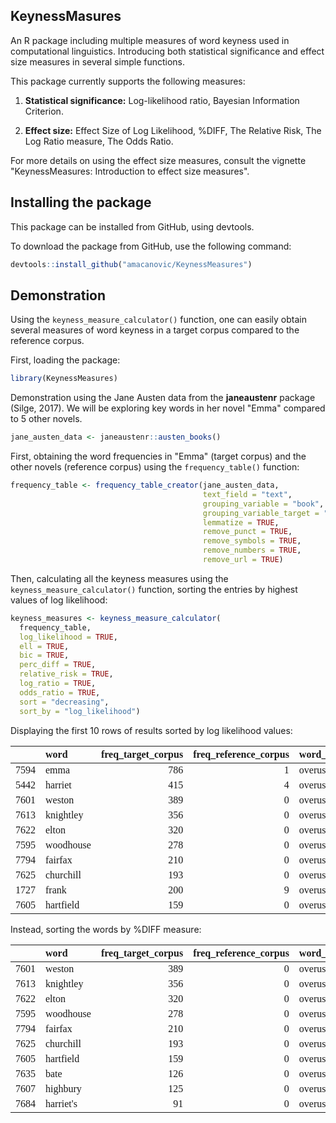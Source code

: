 
## KeynessMasures



An R package including multiple measures of word keyness used in computational
linguistics. Introducing both statistical significance and effect size
measures in several simple functions.


This package currently supports the following measures:

1.  **Statistical significance:** Log-likelihood ratio, Bayesian Information Criterion.

2.  **Effect size:** Effect Size of Log Likelihood, %DIFF, The Relative Risk,
The Log Ratio measure, The Odds Ratio.

For more details on using the effect size measures, consult the vignette 
"KeynessMeasures: Introduction to effect size measures". 

## Installing the package

This package can be installed from GitHub, using devtools. 

To download the package from GitHub, use the following command:

```r
devtools::install_github("amacanovic/KeynessMeasures")
```

## Demonstration

Using the `keyness_measure_calculator()` function, one can easily obtain
several measures of word keyness in a target corpus compared to the 
reference corpus.

First, loading the package:

```r
library(KeynessMeasures)
```


Demonstration using the Jane Austen data from the **janeaustenr** package (Silge, 2017).
We will be exploring key words in her novel "Emma" compared to 5 other novels.

```r
jane_austen_data <- janeaustenr::austen_books()
```

First, obtaining the word frequencies in "Emma" (target corpus) and the other
novels (reference corpus) using the `frequency_table()` function:

```r
frequency_table <- frequency_table_creator(jane_austen_data,
                                           text_field = "text",
                                           grouping_variable = "book",
                                           grouping_variable_target = "Emma",
                                           lemmatize = TRUE,
                                           remove_punct = TRUE,
                                           remove_symbols = TRUE,
                                           remove_numbers = TRUE,
                                           remove_url = TRUE)
```

Then, calculating all the keyness measures using the `keyness_measure_calculator()` function,
sorting the entries by highest values of log likelihood:


```r
keyness_measures <- keyness_measure_calculator(
  frequency_table,
  log_likelihood = TRUE,
  ell = TRUE,
  bic = TRUE,
  perc_diff = TRUE,
  relative_risk = TRUE,
  log_ratio = TRUE,
  odds_ratio = TRUE,
  sort = "decreasing",
  sort_by = "log_likelihood")
```

Displaying the first 10 rows of results sorted by log likelihood values:
<table class=" lightable-classic" style="font-family: Cambria; width: auto !important; margin-left: auto; margin-right: auto;">
 <thead>
  <tr>
   <th style="text-align:left;">   </th>
   <th style="text-align:left;"> word </th>
   <th style="text-align:right;"> freq_target_corpus </th>
   <th style="text-align:right;"> freq_reference_corpus </th>
   <th style="text-align:left;"> word_use </th>
   <th style="text-align:right;"> log_likelihood </th>
   <th style="text-align:right;"> ell </th>
   <th style="text-align:right;"> bic </th>
   <th style="text-align:right;"> perc_diff </th>
   <th style="text-align:right;"> relative_risk </th>
   <th style="text-align:right;"> log_ratio </th>
   <th style="text-align:right;"> odds_ratio </th>
  </tr>
 </thead>
<tbody>
  <tr>
   <td style="text-align:left;"> 7594 </td>
   <td style="text-align:left;"> emma </td>
   <td style="text-align:right;"> 786 </td>
   <td style="text-align:right;"> 1 </td>
   <td style="text-align:left;"> overuse </td>
   <td style="text-align:right;"> 2350.3189 </td>
   <td style="text-align:right;"> 0.0006281 </td>
   <td style="text-align:right;"> 2336.8255 </td>
   <td style="text-align:right;"> 2.751670e+05 </td>
   <td style="text-align:right;"> 2752.6701 </td>
   <td style="text-align:right;"> 11.426616 </td>
   <td style="text-align:right;"> 2766.17371 </td>
  </tr>
  <tr>
   <td style="text-align:left;"> 5442 </td>
   <td style="text-align:left;"> harriet </td>
   <td style="text-align:right;"> 415 </td>
   <td style="text-align:right;"> 4 </td>
   <td style="text-align:left;"> overuse </td>
   <td style="text-align:right;"> 1205.6112 </td>
   <td style="text-align:right;"> 0.0003670 </td>
   <td style="text-align:right;"> 1192.1178 </td>
   <td style="text-align:right;"> 3.623455e+04 </td>
   <td style="text-align:right;"> 363.3455 </td>
   <td style="text-align:right;"> 8.505198 </td>
   <td style="text-align:right;"> 364.28214 </td>
  </tr>
  <tr>
   <td style="text-align:left;"> 7601 </td>
   <td style="text-align:left;"> weston </td>
   <td style="text-align:right;"> 389 </td>
   <td style="text-align:right;"> 0 </td>
   <td style="text-align:left;"> overuse </td>
   <td style="text-align:right;"> 1170.5395 </td>
   <td style="text-align:right;"> 0.0003623 </td>
   <td style="text-align:right;"> 1157.0461 </td>
   <td style="text-align:right;"> 2.416870e+17 </td>
   <td style="text-align:right;"> Inf </td>
   <td style="text-align:right;"> 11.411857 </td>
   <td style="text-align:right;"> Inf </td>
  </tr>
  <tr>
   <td style="text-align:left;"> 7613 </td>
   <td style="text-align:left;"> knightley </td>
   <td style="text-align:right;"> 356 </td>
   <td style="text-align:right;"> 0 </td>
   <td style="text-align:left;"> overuse </td>
   <td style="text-align:right;"> 1071.2392 </td>
   <td style="text-align:right;"> 0.0003383 </td>
   <td style="text-align:right;"> 1057.7458 </td>
   <td style="text-align:right;"> 2.211840e+17 </td>
   <td style="text-align:right;"> Inf </td>
   <td style="text-align:right;"> 11.283964 </td>
   <td style="text-align:right;"> Inf </td>
  </tr>
  <tr>
   <td style="text-align:left;"> 7622 </td>
   <td style="text-align:left;"> elton </td>
   <td style="text-align:right;"> 320 </td>
   <td style="text-align:right;"> 0 </td>
   <td style="text-align:left;"> overuse </td>
   <td style="text-align:right;"> 962.9117 </td>
   <td style="text-align:right;"> 0.0003117 </td>
   <td style="text-align:right;"> 949.4183 </td>
   <td style="text-align:right;"> 1.988170e+17 </td>
   <td style="text-align:right;"> Inf </td>
   <td style="text-align:right;"> 11.130159 </td>
   <td style="text-align:right;"> Inf </td>
  </tr>
  <tr>
   <td style="text-align:left;"> 7595 </td>
   <td style="text-align:left;"> woodhouse </td>
   <td style="text-align:right;"> 278 </td>
   <td style="text-align:right;"> 0 </td>
   <td style="text-align:left;"> overuse </td>
   <td style="text-align:right;"> 836.5295 </td>
   <td style="text-align:right;"> 0.0002800 </td>
   <td style="text-align:right;"> 823.0361 </td>
   <td style="text-align:right;"> 1.727223e+17 </td>
   <td style="text-align:right;"> Inf </td>
   <td style="text-align:right;"> 10.927172 </td>
   <td style="text-align:right;"> Inf </td>
  </tr>
  <tr>
   <td style="text-align:left;"> 7794 </td>
   <td style="text-align:left;"> fairfax </td>
   <td style="text-align:right;"> 210 </td>
   <td style="text-align:right;"> 0 </td>
   <td style="text-align:left;"> overuse </td>
   <td style="text-align:right;"> 631.9108 </td>
   <td style="text-align:right;"> 0.0002269 </td>
   <td style="text-align:right;"> 618.4174 </td>
   <td style="text-align:right;"> 1.304737e+17 </td>
   <td style="text-align:right;"> Inf </td>
   <td style="text-align:right;"> 10.522476 </td>
   <td style="text-align:right;"> Inf </td>
  </tr>
  <tr>
   <td style="text-align:left;"> 7625 </td>
   <td style="text-align:left;"> churchill </td>
   <td style="text-align:right;"> 193 </td>
   <td style="text-align:right;"> 0 </td>
   <td style="text-align:left;"> overuse </td>
   <td style="text-align:right;"> 580.7561 </td>
   <td style="text-align:right;"> 0.0002133 </td>
   <td style="text-align:right;"> 567.2627 </td>
   <td style="text-align:right;"> 1.199115e+17 </td>
   <td style="text-align:right;"> Inf </td>
   <td style="text-align:right;"> 10.400688 </td>
   <td style="text-align:right;"> Inf </td>
  </tr>
  <tr>
   <td style="text-align:left;"> 1727 </td>
   <td style="text-align:left;"> frank </td>
   <td style="text-align:right;"> 200 </td>
   <td style="text-align:right;"> 9 </td>
   <td style="text-align:left;"> overuse </td>
   <td style="text-align:right;"> 532.1223 </td>
   <td style="text-align:right;"> 0.0001913 </td>
   <td style="text-align:right;"> 518.6289 </td>
   <td style="text-align:right;"> 7.682500e+03 </td>
   <td style="text-align:right;"> 77.8250 </td>
   <td style="text-align:right;"> 6.282162 </td>
   <td style="text-align:right;"> 77.92058 </td>
  </tr>
  <tr>
   <td style="text-align:left;"> 7605 </td>
   <td style="text-align:left;"> hartfield </td>
   <td style="text-align:right;"> 159 </td>
   <td style="text-align:right;"> 0 </td>
   <td style="text-align:left;"> overuse </td>
   <td style="text-align:right;"> 478.4467 </td>
   <td style="text-align:right;"> 0.0001852 </td>
   <td style="text-align:right;"> 464.9533 </td>
   <td style="text-align:right;"> 9.878722e+16 </td>
   <td style="text-align:right;"> Inf </td>
   <td style="text-align:right;"> 10.121113 </td>
   <td style="text-align:right;"> Inf </td>
  </tr>
</tbody>
</table>
Instead, sorting the words by %DIFF measure:

<table class=" lightable-classic" style="font-family: Cambria; width: auto !important; margin-left: auto; margin-right: auto;">
 <thead>
  <tr>
   <th style="text-align:left;">   </th>
   <th style="text-align:left;"> word </th>
   <th style="text-align:right;"> freq_target_corpus </th>
   <th style="text-align:right;"> freq_reference_corpus </th>
   <th style="text-align:left;"> word_use </th>
   <th style="text-align:right;"> log_likelihood </th>
   <th style="text-align:right;"> ell </th>
   <th style="text-align:right;"> bic </th>
   <th style="text-align:right;"> perc_diff </th>
   <th style="text-align:right;"> relative_risk </th>
   <th style="text-align:right;"> log_ratio </th>
   <th style="text-align:right;"> odds_ratio </th>
  </tr>
 </thead>
<tbody>
  <tr>
   <td style="text-align:left;"> 7601 </td>
   <td style="text-align:left;"> weston </td>
   <td style="text-align:right;"> 389 </td>
   <td style="text-align:right;"> 0 </td>
   <td style="text-align:left;"> overuse </td>
   <td style="text-align:right;"> 1170.5395 </td>
   <td style="text-align:right;"> 0.0003623 </td>
   <td style="text-align:right;"> 1157.0461 </td>
   <td style="text-align:right;"> 2.416870e+17 </td>
   <td style="text-align:right;"> Inf </td>
   <td style="text-align:right;"> 11.411857 </td>
   <td style="text-align:right;"> Inf </td>
  </tr>
  <tr>
   <td style="text-align:left;"> 7613 </td>
   <td style="text-align:left;"> knightley </td>
   <td style="text-align:right;"> 356 </td>
   <td style="text-align:right;"> 0 </td>
   <td style="text-align:left;"> overuse </td>
   <td style="text-align:right;"> 1071.2392 </td>
   <td style="text-align:right;"> 0.0003383 </td>
   <td style="text-align:right;"> 1057.7458 </td>
   <td style="text-align:right;"> 2.211840e+17 </td>
   <td style="text-align:right;"> Inf </td>
   <td style="text-align:right;"> 11.283964 </td>
   <td style="text-align:right;"> Inf </td>
  </tr>
  <tr>
   <td style="text-align:left;"> 7622 </td>
   <td style="text-align:left;"> elton </td>
   <td style="text-align:right;"> 320 </td>
   <td style="text-align:right;"> 0 </td>
   <td style="text-align:left;"> overuse </td>
   <td style="text-align:right;"> 962.9117 </td>
   <td style="text-align:right;"> 0.0003117 </td>
   <td style="text-align:right;"> 949.4183 </td>
   <td style="text-align:right;"> 1.988170e+17 </td>
   <td style="text-align:right;"> Inf </td>
   <td style="text-align:right;"> 11.130159 </td>
   <td style="text-align:right;"> Inf </td>
  </tr>
  <tr>
   <td style="text-align:left;"> 7595 </td>
   <td style="text-align:left;"> woodhouse </td>
   <td style="text-align:right;"> 278 </td>
   <td style="text-align:right;"> 0 </td>
   <td style="text-align:left;"> overuse </td>
   <td style="text-align:right;"> 836.5295 </td>
   <td style="text-align:right;"> 0.0002800 </td>
   <td style="text-align:right;"> 823.0361 </td>
   <td style="text-align:right;"> 1.727223e+17 </td>
   <td style="text-align:right;"> Inf </td>
   <td style="text-align:right;"> 10.927172 </td>
   <td style="text-align:right;"> Inf </td>
  </tr>
  <tr>
   <td style="text-align:left;"> 7794 </td>
   <td style="text-align:left;"> fairfax </td>
   <td style="text-align:right;"> 210 </td>
   <td style="text-align:right;"> 0 </td>
   <td style="text-align:left;"> overuse </td>
   <td style="text-align:right;"> 631.9108 </td>
   <td style="text-align:right;"> 0.0002269 </td>
   <td style="text-align:right;"> 618.4174 </td>
   <td style="text-align:right;"> 1.304737e+17 </td>
   <td style="text-align:right;"> Inf </td>
   <td style="text-align:right;"> 10.522476 </td>
   <td style="text-align:right;"> Inf </td>
  </tr>
  <tr>
   <td style="text-align:left;"> 7625 </td>
   <td style="text-align:left;"> churchill </td>
   <td style="text-align:right;"> 193 </td>
   <td style="text-align:right;"> 0 </td>
   <td style="text-align:left;"> overuse </td>
   <td style="text-align:right;"> 580.7561 </td>
   <td style="text-align:right;"> 0.0002133 </td>
   <td style="text-align:right;"> 567.2627 </td>
   <td style="text-align:right;"> 1.199115e+17 </td>
   <td style="text-align:right;"> Inf </td>
   <td style="text-align:right;"> 10.400688 </td>
   <td style="text-align:right;"> Inf </td>
  </tr>
  <tr>
   <td style="text-align:left;"> 7605 </td>
   <td style="text-align:left;"> hartfield </td>
   <td style="text-align:right;"> 159 </td>
   <td style="text-align:right;"> 0 </td>
   <td style="text-align:left;"> overuse </td>
   <td style="text-align:right;"> 478.4467 </td>
   <td style="text-align:right;"> 0.0001852 </td>
   <td style="text-align:right;"> 464.9533 </td>
   <td style="text-align:right;"> 9.878722e+16 </td>
   <td style="text-align:right;"> Inf </td>
   <td style="text-align:right;"> 10.121113 </td>
   <td style="text-align:right;"> Inf </td>
  </tr>
  <tr>
   <td style="text-align:left;"> 7635 </td>
   <td style="text-align:left;"> bate </td>
   <td style="text-align:right;"> 126 </td>
   <td style="text-align:right;"> 0 </td>
   <td style="text-align:left;"> overuse </td>
   <td style="text-align:right;"> 379.1465 </td>
   <td style="text-align:right;"> 0.0001570 </td>
   <td style="text-align:right;"> 365.6531 </td>
   <td style="text-align:right;"> 7.828421e+16 </td>
   <td style="text-align:right;"> Inf </td>
   <td style="text-align:right;"> 9.785510 </td>
   <td style="text-align:right;"> Inf </td>
  </tr>
  <tr>
   <td style="text-align:left;"> 7607 </td>
   <td style="text-align:left;"> highbury </td>
   <td style="text-align:right;"> 125 </td>
   <td style="text-align:right;"> 0 </td>
   <td style="text-align:left;"> overuse </td>
   <td style="text-align:right;"> 376.1374 </td>
   <td style="text-align:right;"> 0.0001562 </td>
   <td style="text-align:right;"> 362.6440 </td>
   <td style="text-align:right;"> 7.766291e+16 </td>
   <td style="text-align:right;"> Inf </td>
   <td style="text-align:right;"> 9.774015 </td>
   <td style="text-align:right;"> Inf </td>
  </tr>
  <tr>
   <td style="text-align:left;"> 7684 </td>
   <td style="text-align:left;"> harriet's </td>
   <td style="text-align:right;"> 91 </td>
   <td style="text-align:right;"> 0 </td>
   <td style="text-align:left;"> overuse </td>
   <td style="text-align:right;"> 273.8280 </td>
   <td style="text-align:right;"> 0.0001257 </td>
   <td style="text-align:right;"> 260.3346 </td>
   <td style="text-align:right;"> 5.653860e+16 </td>
   <td style="text-align:right;"> Inf </td>
   <td style="text-align:right;"> 9.316025 </td>
   <td style="text-align:right;"> Inf </td>
  </tr>
</tbody>
</table>


